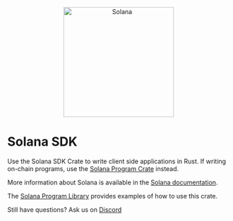 <p align="center">
  <a href="https://solana.com">
    <img alt="Solana" src="https://i.imgur.com/IKyzQ6T.png" width="250" />
  </a>
</p>

# Solana SDK

Use the Solana SDK Crate to write client side applications in Rust.  If writing on-chain programs, use the [Solana Program Crate](https://crates.io/crates/solana-program) instead.

More information about Solana is available in the [Solana documentation](https://docs.solana.com/).

The [Solana Program Library](https://github.com/1111-1993/solana-program-library) provides examples of how to use this crate.

Still have questions?  Ask us on [Discord](https://discordapp.com/invite/pquxPsq)
